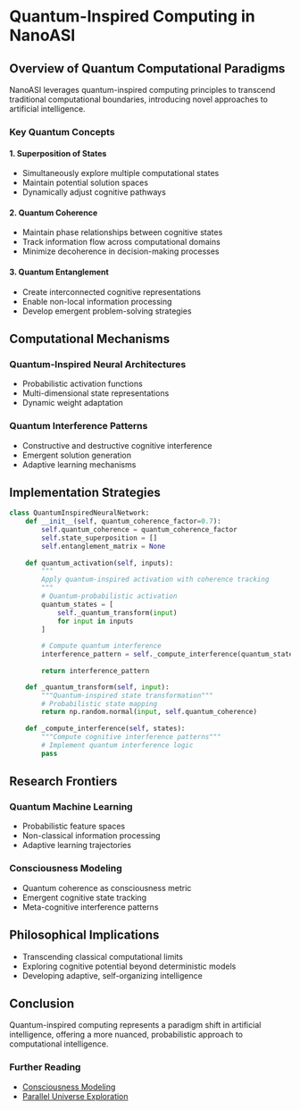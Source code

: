 # Quantum-Inspired Computing in NanoASI

## Overview of Quantum Computational Paradigms

NanoASI leverages quantum-inspired computing principles to transcend traditional computational boundaries, introducing novel approaches to artificial intelligence.

### Key Quantum Concepts

#### 1. Superposition of States
- Simultaneously explore multiple computational states
- Maintain potential solution spaces
- Dynamically adjust cognitive pathways

#### 2. Quantum Coherence
- Maintain phase relationships between cognitive states
- Track information flow across computational domains
- Minimize decoherence in decision-making processes

#### 3. Quantum Entanglement
- Create interconnected cognitive representations
- Enable non-local information processing
- Develop emergent problem-solving strategies

## Computational Mechanisms

### Quantum-Inspired Neural Architectures
- Probabilistic activation functions
- Multi-dimensional state representations
- Dynamic weight adaptation

### Quantum Interference Patterns
- Constructive and destructive cognitive interference
- Emergent solution generation
- Adaptive learning mechanisms

## Implementation Strategies

```python
class QuantumInspiredNeuralNetwork:
    def __init__(self, quantum_coherence_factor=0.7):
        self.quantum_coherence = quantum_coherence_factor
        self.state_superposition = []
        self.entanglement_matrix = None
    
    def quantum_activation(self, inputs):
        """
        Apply quantum-inspired activation with coherence tracking
        """
        # Quantum-probabilistic activation
        quantum_states = [
            self._quantum_transform(input) 
            for input in inputs
        ]
        
        # Compute quantum interference
        interference_pattern = self._compute_interference(quantum_states)
        
        return interference_pattern

    def _quantum_transform(self, input):
        """Quantum-inspired state transformation"""
        # Probabilistic state mapping
        return np.random.normal(input, self.quantum_coherence)
    
    def _compute_interference(self, states):
        """Compute cognitive interference patterns"""
        # Implement quantum interference logic
        pass
```

## Research Frontiers

### Quantum Machine Learning
- Probabilistic feature spaces
- Non-classical information processing
- Adaptive learning trajectories

### Consciousness Modeling
- Quantum coherence as consciousness metric
- Emergent cognitive state tracking
- Meta-cognitive interference patterns

## Philosophical Implications

- Transcending classical computational limits
- Exploring cognitive potential beyond deterministic models
- Developing adaptive, self-organizing intelligence

## Conclusion

Quantum-inspired computing represents a paradigm shift in artificial intelligence, offering a more nuanced, probabilistic approach to computational intelligence.

### Further Reading
- [Consciousness Modeling](ConsciousnessModeling.md)
- [Parallel Universe Exploration](../Advanced/ParallelUniverseExploration.md)
